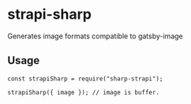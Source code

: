 # strapi-sharp

Generates image formats compatible to gatsby-image

## Usage

```
const strapiSharp = require("sharp-strapi");

strapiSharp({ image }); // image is buffer.
```
